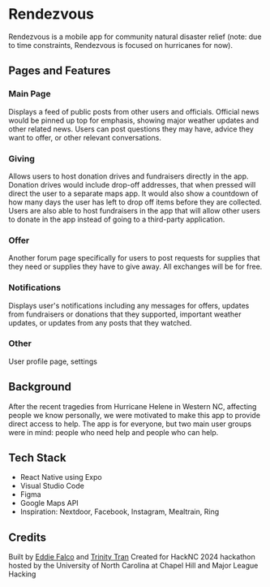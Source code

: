 # Rendezvous
Rendezvous is a mobile app for community natural disaster relief (note: due to time constraints, Rendezvous is focused on hurricanes for now). 
## Pages and Features
### Main Page
Displays a feed of public posts from other users and officials. Official news would be pinned up top for emphasis, showing major weather updates and other related news. Users can post questions they may have, advice they want to offer, or other relevant conversations.
### Giving
Allows users to host donation drives and fundraisers directly in the app. Donation drives would include drop-off addresses, that when pressed will direct the user to a separate maps app. It would also show a countdown of how many days the user has left to drop off items before they are collected. Users are also able to host fundraisers in the app that will allow other users to donate in the app instead of going to a third-party application.      
### Offer
Another forum page specifically for users to post requests for supplies that they need or supplies they have to give away. All exchanges will be for free.
### Notifications
Displays user's notifications including any messages for offers, updates from fundraisers or donations that they supported, important weather updates, or updates from any posts that they watched.
### Other
User profile page, settings
## Background
After the recent tragedies from Hurricane Helene in Western NC, affecting people we know personally, we were motivated to make this app to provide direct access to help. The app is for everyone, but two main user groups were in mind: people who need help and people who can help.
## Tech Stack
- React Native using Expo
- Visual Studio Code
- Figma
- Google Maps API
- Inspiration: Nextdoor, Facebook, Instagram, Mealtrain, Ring
## Credits
Built by [Eddie Falco](https://github.com/eddiefiv) and [Trinity Tran](https://github.com/trntytrn)
Created for HackNC 2024 hackathon hosted by the University of North Carolina at Chapel Hill and Major League Hacking
